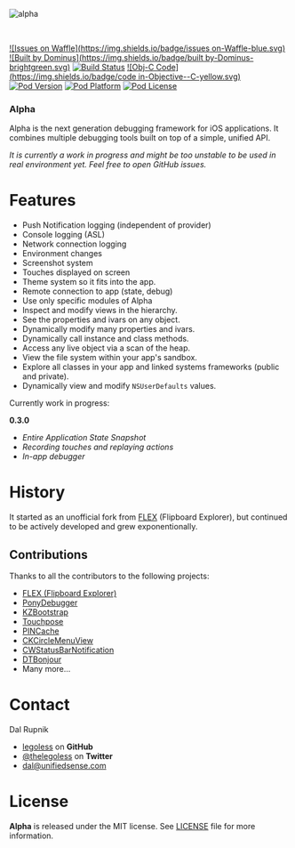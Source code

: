 ![alpha](https://raw.githubusercontent.com/Legoless/Alpha/master/Resources/Logo.png "Alpha Logo")


&nbsp;

[![Issues on Waffle](https://img.shields.io/badge/issues on-Waffle-blue.svg)](http://waffle.io/legoless/alpha)
[![Built by Dominus](https://img.shields.io/badge/built by-Dominus-brightgreen.svg)](http://github.com/legoless/Dominus)
[![Build Status](https://travis-ci.org/Legoless/Alpha.svg)](https://travis-ci.org/legoless/Alpha)
[![Obj-C Code](https://img.shields.io/badge/code in-Objective--C-yellow.svg)](http://github.com/legoless/Alpha)
[![Pod Version](http://img.shields.io/cocoapods/v/Alpha.svg?style=flat)](http://cocoadocs.org/docsets/Alpha/)
[![Pod Platform](http://img.shields.io/cocoapods/p/Alpha.svg?style=flat)](http://cocoadocs.org/docsets/Alpha/)
[![Pod License](http://img.shields.io/cocoapods/l/Alpha.svg?style=flat)](http://opensource.org/licenses/BSD-3-Clause)


### Alpha

Alpha is the next generation debugging framework for iOS applications. It combines multiple debugging tools built on top of a simple, unified API.

*It is currently a work in progress and might be too unstable to be used in real environment yet. Feel free to open GitHub issues.*

# Features

- Push Notification logging (independent of provider)
- Console logging (ASL)
- Network connection logging
- Environment changes
- Screenshot system
- Touches displayed on screen
- Theme system so it fits into the app.
- Remote connection to app (state, debug)
- Use only specific modules of Alpha
- Inspect and modify views in the hierarchy.
- See the properties and ivars on any object.
- Dynamically modify many properties and ivars.
- Dynamically call instance and class methods.
- Access any live object via a scan of the heap.
- View the file system within your app's sandbox.
- Explore all classes in your app and linked systems frameworks (public and private).
- Dynamically view and modify `NSUserDefaults` values.

Currently work in progress:

**0.3.0**
- *Entire Application State Snapshot*
- *Recording touches and replaying actions*
- *In-app debugger*

# History

It started as an unofficial fork from [FLEX](https://github.com/Flipboard/FLEX) (Flipboard Explorer), but continued to be actively developed and grew exponentionally.

## Contributions

Thanks to all the contributors to the following projects:

- [FLEX (Flipboard Explorer)](https://github.com/Flipboard/FLEX)
- [PonyDebugger](https://github.com/square/PonyDebugger)
- [KZBootstrap](https://github.com/krzysztofzablocki/KZBootstrap)
- [Touchpose](https://github.com/toddreed/Touchpose)
- [PINCache]()
- [CKCircleMenuView]()
- [CWStatusBarNotification]()
- [DTBonjour]()
- Many more...

Contact
======

Dal Rupnik

- [legoless](https://github.com/legoless) on **GitHub**
- [@thelegoless](https://twitter.com/thelegoless) on **Twitter**
- [dal@unifiedsense.com](mailto:dal@unifiedsense.com)

License
======

**Alpha** is released under the MIT license. See [LICENSE](https://github.com/Legoless/Alpha/blob/master/LICENSE) file for more information.
